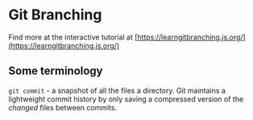 # Git Branching

Find more at the interactive tutorial at [https://learngitbranching.js.org/](https://learngitbranching.js.org/)

## Some terminology

`git commit` - a snapshot of all the files a directory. Git maintains a lightweight commit history by only saving a compressed version of the _changed_ files between commits.





